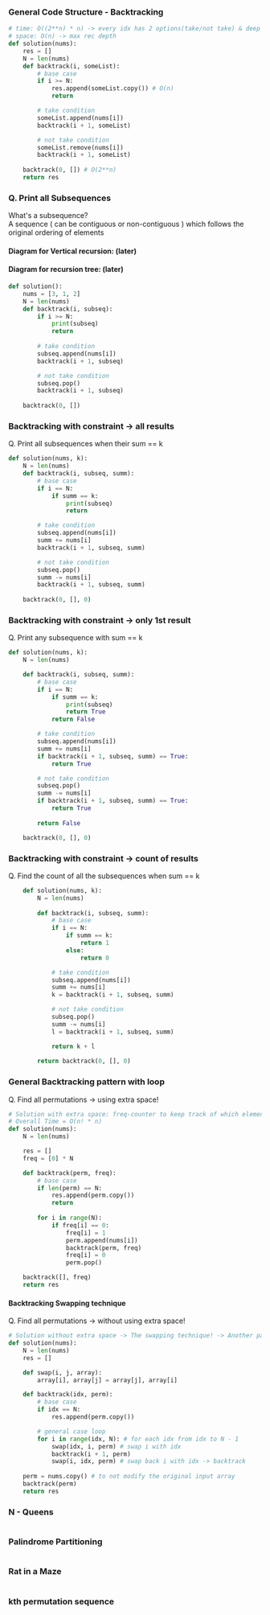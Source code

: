 
### General Code Structure - Backtracking

```python
# time: O((2**n) * n) -> every idx has 2 options(take/not take) & deep copy = O(n)
# space: O(n) -> max rec depth
def solution(nums):
    res = []
    N = len(nums)
    def backtrack(i, someList):
        # base case
        if i >= N:
            res.append(someList.copy()) # O(n)
            return

        # take condition
        someList.append(nums[i])
        backtrack(i + 1, someList)

        # not take condition
        someList.remove(nums[i])
        backtrack(i + 1, someList)
    
    backtrack(0, []) # O(2**n)
    return res

```

### Q. Print all Subsequences
What's a subsequence? <br> A sequence ( can be contiguous or non-contiguous ) which follows the original ordering of elements

#### Diagram for Vertical recursion: (later)

#### Diagram for recursion tree: (later)

```python
def solution():
    nums = [3, 1, 2]
    N = len(nums)
    def backtrack(i, subseq):
        if i >= N:
            print(subseq)
            return
        
        # take condition
        subseq.append(nums[i])
        backtrack(i + 1, subseq)

        # not take condition
        subseq.pop()
        backtrack(i + 1, subseq)
    
    backtrack(0, [])

```

### Backtracking with constraint -> all results
Q. Print all subsequences when their sum == k
```python
def solution(nums, k):
    N = len(nums)
    def backtrack(i, subseq, summ):
        # base case
        if i == N:
            if summ == k:
                print(subseq)
                return

        # take condition
        subseq.append(nums[i])
        summ += nums[i]
        backtrack(i + 1, subseq, summ)

        # not take condition
        subseq.pop()
        summ -= nums[i]
        backtrack(i + 1, subseq, summ)
    
    backtrack(0, [], 0)

```

### Backtracking with constraint -> only 1st result
Q. Print any subsequence with sum == k
```python
def solution(nums, k):
    N = len(nums)

    def backtrack(i, subseq, summ):
        # base case
        if i == N:
            if summ == k:
                print(subseq)
                return True
            return False

        # take condition
        subseq.append(nums[i])
        summ += nums[i]
        if backtrack(i + 1, subseq, summ) == True:
            return True

        # not take condition
        subseq.pop()
        summ -= nums[i]
        if backtrack(i + 1, subseq, summ) == True:
            return True
        
        return False

    backtrack(0, [], 0)

```

### Backtracking with constraint -> count of results
Q. Find the count of all the subsequences when sum == k
```python
    def solution(nums, k):
        N = len(nums)
            
        def backtrack(i, subseq, summ):
            # base case
            if i == N:
                if summ == k:
                    return 1
                else:
                    return 0

            # take condition
            subseq.append(nums[i])
            summ += nums[i]
            k = backtrack(i + 1, subseq, summ)

            # not take condition
            subseq.pop()
            summ -= nums[i]
            l = backtrack(i + 1, subseq, summ)

            return k + l
        
        return backtrack(0, [], 0)

```

### General Backtracking pattern with loop
Q. Find all permutations -> using extra space!
```python
# Solution with extra space: freq-counter to keep track of which elements are available -> O(n) extra space!
# Overall Time = O(n! * n)
def solution(nums):
    N = len(nums)

    res = []
    freq = [0] * N

    def backtrack(perm, freq):
        # base case
        if len(perm) == N:
            res.append(perm.copy())
            return
        
        for i in range(N):
            if freq[i] == 0:
                freq[i] = 1
                perm.append(nums[i])
                backtrack(perm, freq)
                freq[i] = 0
                perm.pop()

    backtrack([], freq)
    return res

```

#### Backtracking Swapping technique
Q. Find all permutations -> without using extra space!

```python
# Solution without extra space -> The swapping technique! -> Another pattern
def solution(nums):
    N = len(nums)
    res = []

    def swap(i, j, array):
        array[i], array[j] = array[j], array[i]

    def backtrack(idx, perm):
        # base case
        if idx == N:
            res.append(perm.copy())

        # general case loop
        for i in range(idx, N): # for each idx from idx to N - 1
            swap(idx, i, perm) # swap i with idx
            backtrack(i + 1, perm)
            swap(i, idx, perm) # swap back i with idx -> backtrack
    
    perm = nums.copy() # to not modify the original input array
    backtrack(perm)
    return res
```

### N - Queens
```python

```
### Palindrome Partitioning
```python

```
### Rat in a Maze
```python

```
### kth permutation sequence
```python

```

